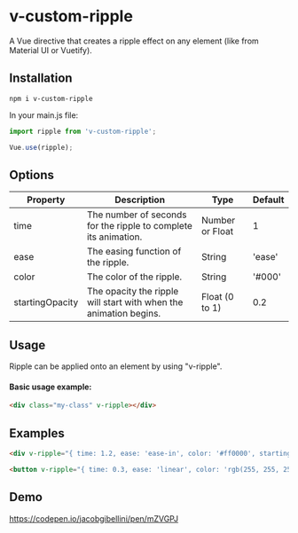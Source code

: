 # v-custom-ripple
A Vue directive that creates a ripple effect on any element (like from Material UI or Vuetify).

## Installation
```
npm i v-custom-ripple
```
In your main.js file:
```javascript
import ripple from 'v-custom-ripple';

Vue.use(ripple);
```

## Options

|  Property |  Description | Type  | Default  |
|-----------|--------------|-------|----------|
| time  | The number of seconds for the ripple to complete its animation.  | Number or Float  | 1  |
|  ease |  The easing function of the ripple. | String  |  'ease' |
| color  |  The color of the ripple. | String  |  '#000' |
| startingOpacity  | The opacity the ripple will start with when the animation begins.  | Float (0 to 1)  |  0.2 |

## Usage
Ripple can be applied onto an element by using "v-ripple".

#### Basic usage example:

```html
<div class="my-class" v-ripple></div>
```

## Examples
```html
<div v-ripple="{ time: 1.2, ease: 'ease-in', color: '#ff0000', startingOpacity: 0.5 }"></div>
```

```html
<button v-ripple="{ time: 0.3, ease: 'linear', color: 'rgb(255, 255, 255)' }"></button>
```
## Demo
https://codepen.io/jacobgibellini/pen/mZVGPJ
